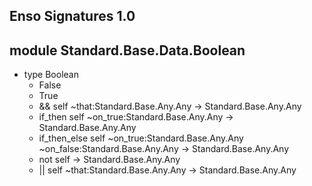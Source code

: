 ## Enso Signatures 1.0
## module Standard.Base.Data.Boolean
- type Boolean
    - False
    - True
    - && self ~that:Standard.Base.Any.Any -> Standard.Base.Any.Any
    - if_then self ~on_true:Standard.Base.Any.Any -> Standard.Base.Any.Any
    - if_then_else self ~on_true:Standard.Base.Any.Any ~on_false:Standard.Base.Any.Any -> Standard.Base.Any.Any
    - not self -> Standard.Base.Any.Any
    - || self ~that:Standard.Base.Any.Any -> Standard.Base.Any.Any
